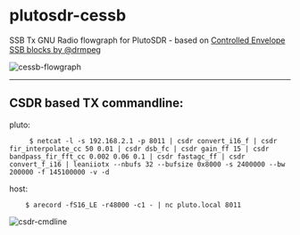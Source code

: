 # plutosdr-cessb

SSB Tx GNU Radio flowgraph for PlutoSDR - based on [Controlled Envelope SSB blocks by @drmpeg](http://www.github.com/drmpeg/gr-cessb)

![cessb-flowgraph](https://user-images.githubusercontent.com/192318/55104005-9349bd80-50ef-11e9-84e0-c24b67914b91.png)

----

## CSDR based TX commandline:

pluto: 
```
     $ netcat -l -s 192.168.2.1 -p 8011 | csdr convert_i16_f | csdr fir_interpolate_cc 50 0.01 | csdr dsb_fc | csdr gain_ff 15 | csdr bandpass_fir_fft_cc 0.002 0.06 0.1 | csdr fastagc_ff | csdr convert_f_i16 | leaniiotx --nbufs 32 --bufsize 0x8000 -s 2400000 --bw 200000 -f 145100000 -v -d
```

host: 
```
    $ arecord -fS16_LE -r48000 -c1 - | nc pluto.local 8011
```
 ![csdr-cmdline](https://user-images.githubusercontent.com/192318/55104017-9775db00-50ef-11e9-9a9b-7957326d8125.png)   
